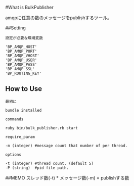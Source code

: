 #What is BulkPublisher

amqpに任意の数のメッセージをpublishするツール。

##Setting

`設定が必要な環境変数`
```
'BP_AMQP_HOST'
'BP_AMQP_PORT'
'BP_AMQP_VHOST'
'BP_AMQP_USER'
'BP_AMQP_PASS'
'BP_AMQP_SSL'
'BP_ROUTING_KEY'
```

## How to Use
`最初に`
```
bundle installed
```


`commands`
```
ruby bin/bulk_publisher.rb start
```

`require_param`
```
-m (integer) #message count that number of per thread.
```

`options`
```
-t (integer) #thread count. (default 5)
-P (string)  #pid file path.
```

##MEMO
スレッド数(-t) * メッセージ数(-m) = publishする数

